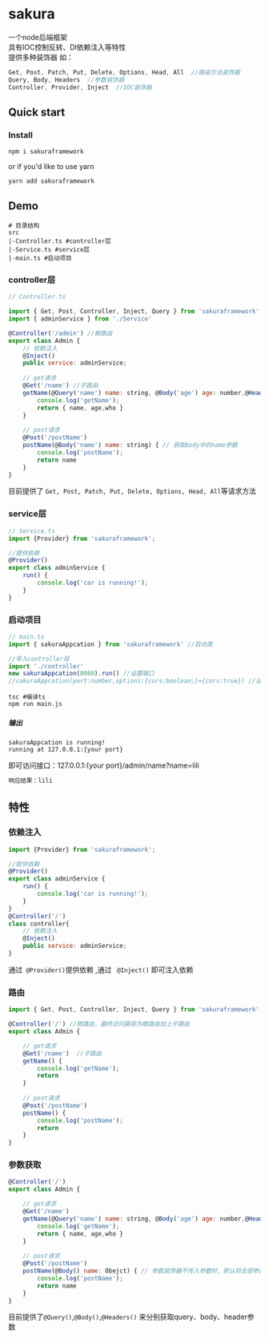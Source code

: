 # sakura

一个node后端框架  
具有IOC控制反转、DI依赖注入等特性  
提供多种装饰器 如：
```javascript
Get, Post, Patch, Put, Delete, Options, Head, All  //路由方法装饰器
Query, Body, Headers  //参数装饰器
Controller, Provider, Inject  //IOC装饰器
```
## Quick start

### Install
```shell
npm i sakuraframework
```
or if you'd like to use yarn
```shell
yarn add sakuraframework
```

## Demo
```shell
# 目录结构
src
|-Controller.ts #controller层
|-Service.ts #service层
|-main.ts #启动项目
```
### controller层

```js
// Controller.ts

import { Get, Post, Controller, Inject, Query } from 'sakuraframework'
import { adminService } from './Service'

@Controller('/admin') //根路由
export class Admin {
    // 依赖注入
    @Inject()
    public service: adminService;
    
    // get请求
    @Get('/name') //子路由
    getName(@Query('name') name: string, @Body('age') age: number,@Headers('who') who: string) { // 获取query中的name参数 ，获取body中的age参数， 获取header里的who参数
        console.log('getName');
        return { name, age,who }
    }
    
    // post请求
    @Post('/postName')
    postName(@Body('name') name: string) { // 获取body中的name参数
        console.log('postName');
        return name
    }
}
```
目前提供了 `Get, Post, Patch, Put, Delete, Options, Head, All`等请求方法
### service层
```js
// Service.ts
import {Provider} from 'sakuraframework';

//提供依赖
@Provider()
export class adminService {
    run() {
        console.log('car is running!');
    }
}
```

### 启动项目

```js
// main.ts
import { sakuraAppcation } from 'sakuraframework' //启动类

//导入controller层
import './controller'
new sakuraAppcation(8080).run() //设置端口
//sakuraAppcation(port:number,options:{cors:boolean;}={cors:true}) //设置端口，或设置跨域，默认开启跨域
```
```shell
tsc #编译ts
npm run main.js
```
##### 输出
```shell
sakuraAppcation is running!
running at 127.0.0.1:{your port}
```
即可访问接口：127.0.0.1:{your port}/admin/name?name=lili
```js
响应结果：lili
```

## 特性

### 依赖注入
```js
import {Provider} from 'sakuraframework';

//提供依赖
@Provider()
export class adminService {
    run() {
        console.log('car is running!');
    }
}
@Controller('/')
class controller{
    // 依赖注入
    @Inject()
    public service: adminService;
}

```
通过` @Provider()`提供依赖 ,通过 ` @Inject()` 即可注入依赖 

### 路由

```js
import { Get, Post, Controller, Inject, Query } from 'sakuraframework'

@Controller('/') //根路由，最终访问路径为根路由加上子路由
export class Admin {

    // get请求
    @Get('/name')  //子路由
    getName() { 
        console.log('getName');
        return 
    }
    
    // post请求
    @Post('/postName')
    postName() {
        console.log('postName');
        return 
    }
}
```

### 参数获取

```js
@Controller('/')
export class Admin {

    // get请求
    @Get('/name') 
    getName(@Query('name') name: string, @Body('age') age: number,@Headers('who') who: string) { // 获取query中的name参数 ，获取body中的age参数， 获取header里的who参数
        console.log('getName');
        return { name, age,who }
    }
    
    // post请求
    @Post('/postName')
    postName(@Body() name: Obejct) { // 参数装饰器不传入参数时，默认将全部参数获取为一个对象如 {name:"lili",age:18}
        console.log('postName');
        return name
    }
}
```
目前提供了`@Query()`,`@Body()`,`@Headers()` 来分别获取query、body、header参数
